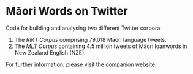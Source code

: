 # Māori Words on Twitter

Code for building and analysing two different Twitter corpora: 
1. The <i>RMT Corpus</i> comprising 79,018 Māori language tweets.
2. The <i>MLT Corpus</i> containing 4.5 million tweets of Māori loanwords in New Zealand English (NZE).

For further information, please visit the [companion website](https://kiwiwords.cms.waikato.ac.nz/). 
